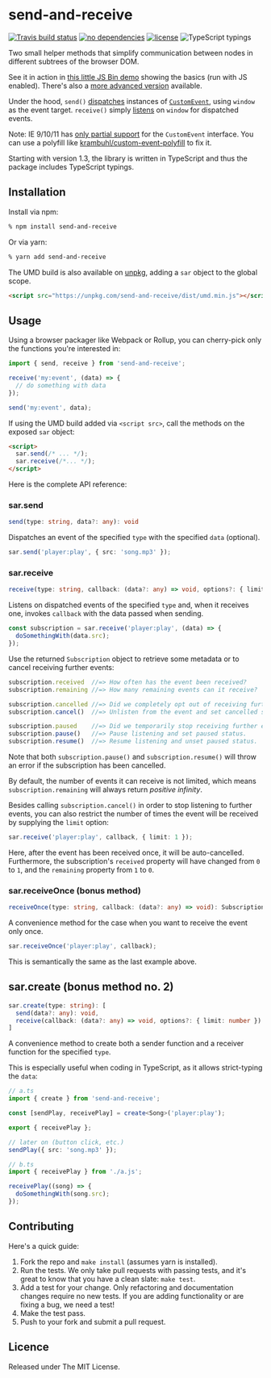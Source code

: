 # send-and-receive

[![Travis build status](https://img.shields.io/travis/martinandert/send-and-receive/master.svg)](https://travis-ci.org/martinandert/send-and-receive)
[![no dependencies](https://img.shields.io/badge/dependencies-none-brightgreen.svg)](https://npmjs.com/package/send-and-receive)
[![license](https://img.shields.io/github/license/martinandert/send-and-receive.svg)](https://github.com/martinandert/send-and-receive/blob/master/LICENSE.txt)
![TypeScript typings](https://img.shields.io/badge/types-TypeScript-blue.svg)

Two small helper methods that simplify communication between nodes in different subtrees of the browser DOM.

See it in action in [this little JS Bin demo](https://jsbin.com/rijekotuna/1/edit?js,output) showing the basics (run with JS enabled). There's also a [more advanced version](https://jsbin.com/tokofivive/1/edit?js,output) available.

Under the hood, `send()` [dispatches](https://developer.mozilla.org/en-US/docs/Web/API/EventTarget/dispatchEvent) instances of [`CustomEvent`](https://developer.mozilla.org/en-US/docs/Web/API/CustomEvent), using `window` as the event target. `receive()` simply [listens](https://developer.mozilla.org/en-US/docs/Web/API/EventTarget/addEventListener) on `window` for dispatched events.

Note: IE 9/10/11 has [only partial support](http://caniuse.com/#search=CustomEvent) for the `CustomEvent` interface. You can use a polyfill like [krambuhl/custom-event-polyfill](https://github.com/krambuhl/custom-event-polyfill) to fix it.

Starting with version 1.3, the library is written in TypeScript and thus the package includes TypeScript typings.


## Installation

Install via npm:

```bash
% npm install send-and-receive
```

Or via yarn:

```bash
% yarn add send-and-receive
```

The UMD build is also available on [unpkg](https://unpkg.com/), adding a `sar` object to the global scope.

```html
<script src="https://unpkg.com/send-and-receive/dist/umd.min.js"></script>
```


## Usage

Using a browser packager like Webpack or Rollup, you can cherry-pick only the functions you're interested in:

```js
import { send, receive } from 'send-and-receive';

receive('my:event', (data) => {
  // do something with data
});

send('my:event', data);
```

If using the UMD build added via `<script src>`, call the methods on the exposed `sar` object:

```html
<script>
  sar.send(/* ... */);
  sar.receive(/*... */);
</script>
```

Here is the complete API reference:


### sar.send

```ts
send(type: string, data?: any): void
```

Dispatches an event of the specified `type` with the specified `data` (optional).

```ts
sar.send('player:play', { src: 'song.mp3' });
```


### sar.receive

```ts
receive(type: string, callback: (data?: any) => void, options?: { limit: number }): Subscription
```

Listens on dispatched events of the specified `type` and, when it receives one, invokes `callback` with the data passed when sending.

```ts
const subscription = sar.receive('player:play', (data) => {
  doSomethingWith(data.src);
});
```

Use the returned `Subscription` object to retrieve some metadata or to cancel receiving further events:

```ts
subscription.received  //=> How often has the event been received?
subscription.remaining //=> How many remaining events can it receive?

subscription.cancelled //=> Did we completely opt out of receiving further events?
subscription.cancel()  //=> Unlisten from the event and set cancelled status.

subscription.paused    //=> Did we temporarily stop receiving further events?
subscription.pause()   //=> Pause listening and set paused status.
subscription.resume()  //=> Resume listening and unset paused status.
```

Note that both `subscription.pause()` and `subscription.resume()` will throw an error if the subscription has been cancelled.

By default, the number of events it can receive is not limited, which means `subscription.remaining` will always return *positive infinity*.

Besides calling `subscription.cancel()` in order to stop listening to further events, you can also restrict the number of times the event will be received by supplying the `limit` option:

```ts
sar.receive('player:play', callback, { limit: 1 });
```

Here, after the event has been received once, it will be auto-cancelled. Furthermore, the subscription's `received` property will have changed from `0` to `1`, and the `remaining` property from `1` to `0`.


### sar.receiveOnce (bonus method)

```ts
receiveOnce(type: string, callback: (data?: any) => void): Subscription
```

A convenience method for the case when you want to receive the event only once.

```ts
sar.receiveOnce('player:play', callback);
```

This is semantically the same as the last example above.


## sar.create (bonus method no. 2)

```ts
sar.create(type: string): [
  send(data?: any): void,
  receive(callback: (data?: any) => void, options?: { limit: number }): Subscription
]
```

A convenience method to create both a sender function and a receiver function for the specified `type`.

This is especially useful when coding in TypeScript, as it allows strict-typing the `data`:

```ts
// a.ts
import { create } from 'send-and-receive';

const [sendPlay, receivePlay] = create<Song>('player:play');

export { receivePlay };

// later on (button click, etc.)
sendPlay({ src: 'song.mp3' });
```

```ts
// b.ts
import { receivePlay } from './a.js';

receivePlay((song) => {
  doSomethingWith(song.src);
});
```


## Contributing

Here's a quick guide:

1. Fork the repo and `make install` (assumes yarn is installed).
2. Run the tests. We only take pull requests with passing tests, and it's great to know that you have a clean slate: `make test`.
3. Add a test for your change. Only refactoring and documentation changes require no new tests. If you are adding functionality or are fixing a bug, we need a test!
4. Make the test pass.
5. Push to your fork and submit a pull request.


## Licence

Released under The MIT License.
